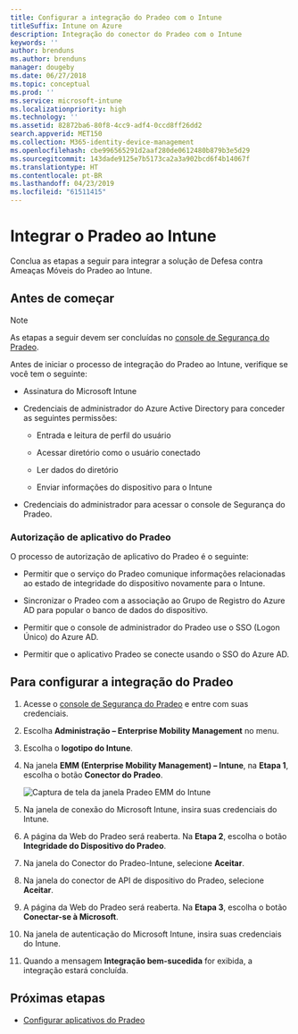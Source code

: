 ```yaml
---
title: Configurar a integração do Pradeo com o Intune
titleSuffix: Intune on Azure
description: Integração do conector do Pradeo com o Intune
keywords: ''
author: brenduns
ms.author: brenduns
manager: dougeby
ms.date: 06/27/2018
ms.topic: conceptual
ms.prod: ''
ms.service: microsoft-intune
ms.localizationpriority: high
ms.technology: ''
ms.assetid: 82872ba6-80f8-4cc9-adf4-0ccd8ff26dd2
search.appverid: MET150
ms.collection: M365-identity-device-management
ms.openlocfilehash: cbe996565291d2aaf280de0612480b879b3e5d29
ms.sourcegitcommit: 143dade9125e7b5173ca2a3a902bcd6f4b14067f
ms.translationtype: HT
ms.contentlocale: pt-BR
ms.lasthandoff: 04/23/2019
ms.locfileid: "61511415"
---
```

# <a name="integrate-pradeo-with-intune"></a>Integrar o Pradeo ao Intune

Conclua as etapas a seguir para integrar a solução de Defesa contra Ameaças Móveis do Pradeo ao Intune.

## <a name="before-you-begin"></a>Antes de começar

> [!NOTE]
> As etapas a seguir devem ser concluídas no [console de Segurança do Pradeo](https://www.apps-security.com).

Antes de iniciar o processo de integração do Pradeo ao Intune, verifique se você tem o seguinte:

-   Assinatura do Microsoft Intune

-   Credenciais de administrador do Azure Active Directory para conceder as seguintes permissões:

    -   Entrada e leitura de perfil do usuário

    -   Acessar diretório como o usuário conectado

    -   Ler dados do diretório

    -   Enviar informações do dispositivo para o Intune

-   Credenciais do administrador para acessar o console de Segurança do Pradeo.

### <a name="pradeo-app-authorization"></a>Autorização de aplicativo do Pradeo

O processo de autorização de aplicativo do Pradeo é o seguinte:

-   Permitir que o serviço do Pradeo comunique informações relacionadas ao estado de integridade do dispositivo novamente para o Intune.

-   Sincronizar o Pradeo com a associação ao Grupo de Registro do Azure AD para popular o banco de dados do dispositivo.

-   Permitir que o console de administrador do Pradeo use o SSO (Logon Único) do Azure AD.

-   Permitir que o aplicativo Pradeo se conecte usando o SSO do Azure AD.

## <a name="to-set-up-pradeo-integration"></a>Para configurar a integração do Pradeo

1.  Acesse o [console de Segurança do Pradeo](https://www.apps-security.com) e entre com suas credenciais.

2.  Escolha **Administração – Enterprise Mobility Management** no menu.

3.  Escolha o **logotipo do Intune**.

4.  Na janela **EMM (Enterprise Mobility Management) – Intune**, na **Etapa 1**, escolha o botão **Conector do Pradeo**. 

    ![Captura de tela da janela Pradeo EMM do Intune](./media/pradeo_setup.png)

5. Na janela de conexão do Microsoft Intune, insira suas credenciais do Intune.

5.  A página da Web do Pradeo será reaberta. Na **Etapa 2**, escolha o botão **Integridade do Dispositivo do Pradeo**.

7. Na janela do Conector do Pradeo-Intune, selecione **Aceitar**. 

8. Na janela do conector de API de dispositivo do Pradeo, selecione **Aceitar**.

9. A página da Web do Pradeo será reaberta. Na **Etapa 3**, escolha o botão **Conectar-se à Microsoft**. 

10. Na janela de autenticação do Microsoft Intune, insira suas credenciais do Intune.

11. Quando a mensagem **Integração bem-sucedida** for exibida, a integração estará concluída.

## <a name="next-steps"></a>Próximas etapas

-   [Configurar aplicativos do Pradeo](mtd-apps-ios-app-configuration-policy-add-assign.md)
